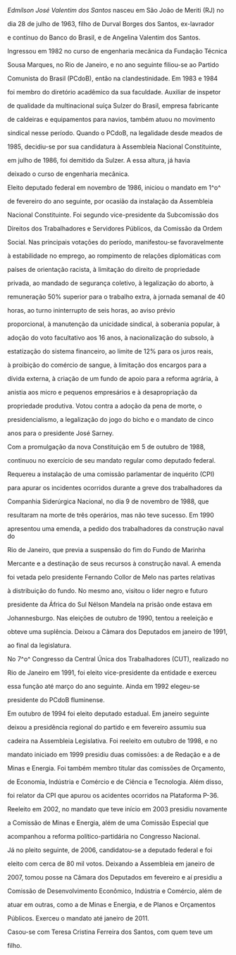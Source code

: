 

*Edmílson José Valentim dos Santos* nasceu em São João de Meriti (RJ) no

dia 28 de julho de 1963, filho de Durval Borges dos Santos, ex-lavrador

e contínuo do Banco do Brasil, e de Angelina Valentim dos Santos.



Ingressou em 1982 no curso de engenharia mecânica da Fundação Técnica

Sousa Marques, no Rio de Janeiro, e no ano seguinte filiou-se ao Partido

Comunista do Brasil (PCdoB), então na clandestinidade. Em 1983 e 1984

foi membro do diretório acadêmico da sua faculdade. Auxiliar de inspetor

de qualidade da multinacional suíça Sulzer do Brasil, empresa fabricante

de caldeiras e equipamentos para navios, também atuou no movimento

sindical nesse período. Quando o PCdoB, na legalidade desde meados de

1985, decidiu-se por sua candidatura à Assembleia Nacional Constituinte,

em julho de 1986, foi demitido da Sulzer. A essa altura, já havia

deixado o curso de engenharia mecânica.



Eleito deputado federal em novembro de 1986, iniciou o mandato em 1^o^

de fevereiro do ano seguinte, por ocasião da instalação da Assembleia

Nacional Constituinte. Foi segundo vice-presidente da Subcomissão dos

Direitos dos Trabalhadores e Servidores Públicos, da Comissão da Ordem

Social. Nas principais votações do período, manifestou-se favoravelmente

à estabilidade no emprego, ao rompimento de relações diplomáticas com

países de orientação racista, à limitação do direito de propriedade

privada, ao mandado de segurança coletivo, à legalização do aborto, à

remuneração 50% superior para o trabalho extra, à jornada semanal de 40

horas, ao turno ininterrupto de seis horas, ao aviso prévio

proporcional, à manutenção da unicidade sindical, à soberania popular, à

adoção do voto facultativo aos 16 anos, à nacionalização do subsolo, à

estatização do sistema financeiro, ao limite de 12% para os juros reais,

à proibição do comércio de sangue, à limitação dos encargos para a

dívida externa, à criação de um fundo de apoio para a reforma agrária, à

anistia aos micro e pequenos empresários e à desapropriação da

propriedade produtiva. Votou contra a adoção da pena de morte, o

presidencialismo, a legalização do jogo do bicho e o mandato de cinco

anos para o presidente José Sarney.



Com a promulgação da nova Constituição em 5 de outubro de 1988,

continuou no exercício de seu mandato regular como deputado federal.

Requereu a instalação de uma comissão parlamentar de inquérito (CPI)

para apurar os incidentes ocorridos durante a greve dos trabalhadores da

Companhia Siderúrgica Nacional, no dia 9 de novembro de 1988, que

resultaram na morte de três operários, mas não teve sucesso. Em 1990

apresentou uma emenda, a pedido dos trabalhadores da construção naval do

Rio de Janeiro, que previa a suspensão do fim do Fundo de Marinha

Mercante e a destinação de seus recursos à construção naval. A emenda

foi vetada pelo presidente Fernando Collor de Melo nas partes relativas

à distribuição do fundo. No mesmo ano, visitou o líder negro e futuro

presidente da África do Sul Nélson Mandela na prisão onde estava em

Johannesburgo. Nas eleições de outubro de 1990, tentou a reeleição e

obteve uma suplência. Deixou a Câmara dos Deputados em janeiro de 1991,

ao final da legislatura.



No 7^o^ Congresso da Central Única dos Trabalhadores (CUT), realizado no

Rio de Janeiro em 1991, foi eleito vice-presidente da entidade e exerceu

essa função até março do ano seguinte. Ainda em 1992 elegeu-se

presidente do PCdoB fluminense.



Em outubro de 1994 foi eleito deputado estadual. Em janeiro seguinte

deixou a presidência regional do partido e em fevereiro assumiu sua

cadeira na Assembleia Legislativa. Foi reeleito em outubro de 1998, e no

mandato iniciado em 1999 presidiu duas comissões: a de Redação e a de

Minas e Energia. Foi também membro titular das comissões de Orçamento,

de Economia, Indústria e Comércio e de Ciência e Tecnologia. Além disso,

foi relator da CPI que apurou os acidentes ocorridos na Plataforma P-36.

Reeleito em 2002, no mandato que teve início em 2003 presidiu novamente

a Comissão de Minas e Energia, além de uma Comissão Especial que

acompanhou a reforma político-partidária no Congresso Nacional.



Já no pleito seguinte, de 2006, candidatou-se a deputado federal e foi

eleito com cerca de 80 mil votos. Deixando a Assembleia em janeiro de

2007, tomou posse na Câmara dos Deputados em fevereiro e aí presidiu a

Comissão de Desenvolvimento Econômico, Indústria e Comércio, além de

atuar em outras, como a de Minas e Energia, e de Planos e Orçamentos

Públicos. Exerceu o mandato até janeiro de 2011.



Casou-se com Teresa Cristina Ferreira dos Santos, com quem teve um

filho.



